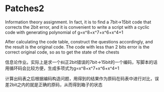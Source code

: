 # Patches2



Information theory assignment. In fact, it is to find a 7bit->15bit code that corrects the 2bit error, and it is convenient to write a script with a cyclic code with generating polynomial of g=x^8+x^7+x^6+x^4+1

After calculating the code table, construct the questions accordingly, and the result is the original code. The code with less than 2 bits error is the correct original code, so as to get the state of the chests




信息论作业。实际上是求一个纠正2bit错误的7bit->15bit的一个编码，写脚本的话用循环码会比较方便，生成多项式为g=x^8+x^7+x^6+x^4+1

计算出码表之后根据编码构造问题，用得到的结果作为原码在码表中进行对比，误差2bit之内的就是正确的原码，从而得到箱子的状态
